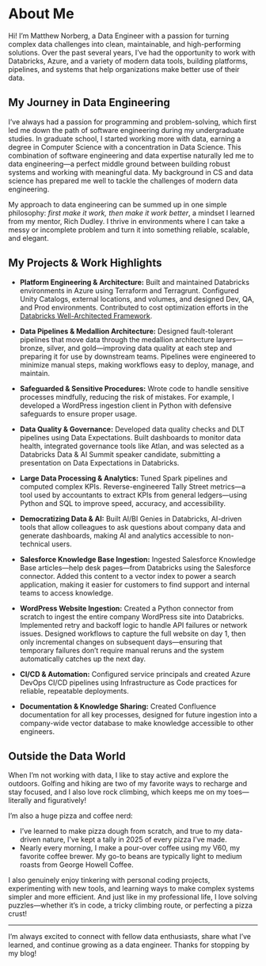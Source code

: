 # About Me

Hi! I’m Matthew Norberg, a Data Engineer with a passion for turning complex data challenges into clean, maintainable, and high-performing solutions. Over the past several years, I’ve had the opportunity to work with Databricks, Azure, and a variety of modern data tools, building platforms, pipelines, and systems that help organizations make better use of their data.  

## My Journey in Data Engineering

I’ve always had a passion for programming and problem-solving, which first led me down the path of software engineering during my undergraduate studies. In graduate school, I started working more with data, earning a degree in Computer Science with a concentration in Data Science. This combination of software engineering and data expertise naturally led me to data engineering—a perfect middle ground between building robust systems and working with meaningful data. My background in CS and data science has prepared me well to tackle the challenges of modern data engineering.  

My approach to data engineering can be summed up in one simple philosophy: *first make it work, then make it work better*, a mindset I learned from my mentor, Rich Dudley. I thrive in environments where I can take a messy or incomplete problem and turn it into something reliable, scalable, and elegant.  

## My Projects & Work Highlights

- **Platform Engineering & Architecture:** Built and maintained Databricks environments in Azure using Terraform and Terragrunt. Configured Unity Catalogs, external locations, and volumes, and designed Dev, QA, and Prod environments. Contributed to cost optimization efforts in the [Databricks Well-Architected Framework](https://docs.databricks.com/aws/en/lakehouse-architecture/).  

- **Data Pipelines & Medallion Architecture:** Designed fault-tolerant pipelines that move data through the medallion architecture layers—bronze, silver, and gold—improving data quality at each step and preparing it for use by downstream teams. Pipelines were engineered to minimize manual steps, making workflows easy to deploy, manage, and maintain.  

- **Safeguarded & Sensitive Procedures:** Wrote code to handle sensitive processes mindfully, reducing the risk of mistakes. For example, I developed a WordPress ingestion client in Python with defensive safeguards to ensure proper usage.  

- **Data Quality & Governance:** Developed data quality checks and DLT pipelines using Data Expectations. Built dashboards to monitor data health, integrated governance tools like Atlan, and was selected as a Databricks Data & AI Summit speaker candidate, submitting a presentation on Data Expectations in Databricks.  

- **Large Data Processing & Analytics:** Tuned Spark pipelines and computed complex KPIs. Reverse-engineered Tally Street metrics—a tool used by accountants to extract KPIs from general ledgers—using Python and SQL to improve speed, accuracy, and accessibility.  

- **Democratizing Data & AI:** Built AI/BI Genies in Databricks, AI-driven tools that allow colleagues to ask questions about company data and generate dashboards, making AI and analytics accessible to non-technical users.  

- **Salesforce Knowledge Base Ingestion:** Ingested Salesforce Knowledge Base articles—help desk pages—from Databricks using the Salesforce connector. Added this content to a vector index to power a search application, making it easier for customers to find support and internal teams to access knowledge.  

- **WordPress Website Ingestion:** Created a Python connector from scratch to ingest the entire company WordPress site into Databricks. Implemented retry and backoff logic to handle API failures or network issues. Designed workflows to capture the full website on day 1, then only incremental changes on subsequent days—ensuring that temporary failures don’t require manual reruns and the system automatically catches up the next day.  

- **CI/CD & Automation:** Configured service principals and created Azure DevOps CI/CD pipelines using Infrastructure as Code practices for reliable, repeatable deployments.  

- **Documentation & Knowledge Sharing:** Created Confluence documentation for all key processes, designed for future ingestion into a company-wide vector database to make knowledge accessible to other engineers.  

## Outside the Data World

When I’m not working with data, I like to stay active and explore the outdoors. Golfing and hiking are two of my favorite ways to recharge and stay focused, and I also love rock climbing, which keeps me on my toes—literally and figuratively!  

I’m also a huge pizza and coffee nerd:  

- I’ve learned to make pizza dough from scratch, and true to my data-driven nature, I’ve kept a tally in 2025 of every pizza I’ve made.  
- Nearly every morning, I make a pour-over coffee using my V60, my favorite coffee brewer. My go-to beans are typically light to medium roasts from George Howell Coffee.  

I also genuinely enjoy tinkering with personal coding projects, experimenting with new tools, and learning ways to make complex systems simpler and more efficient. And just like in my professional life, I love solving puzzles—whether it’s in code, a tricky climbing route, or perfecting a pizza crust!  

---

I’m always excited to connect with fellow data enthusiasts, share what I’ve learned, and continue growing as a data engineer. Thanks for stopping by my blog!
